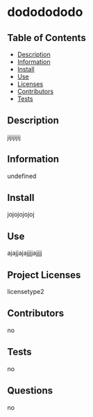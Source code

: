 # dododododo

  ## Table of Contents
  * [Description](#description)
  * [Information](#information)
  * [Install](#install)
  * [Use](#use)
  * [Licenses](#licenses)
  * [Contributors](#contributors)
  * [Tests](#tests)

  ## Description
  jijijijij

  ## Information
  undefined

  ## Install
  jojojojojoj
  
  ## Use
  ajajjajajjjjajjjj

  ## Project Licenses
  licensetype2
  
  ## Contributors
  no

  ## Tests
  no
  
  ## Questions
  no

